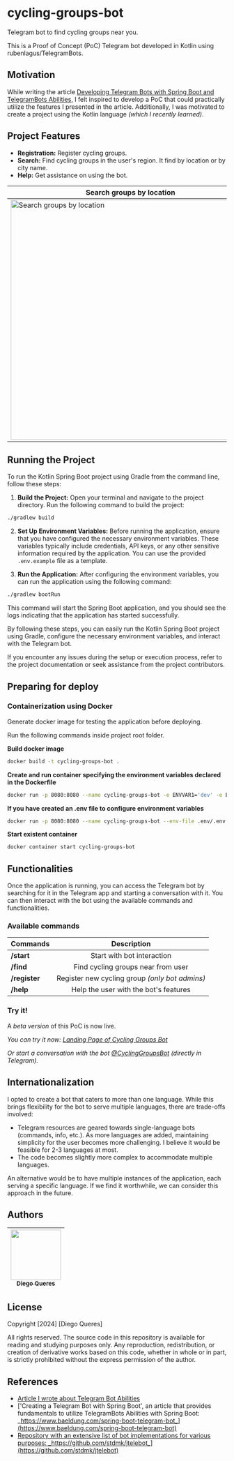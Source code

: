 # cycling-groups-bot

Telegram bot to find cycling groups near you.

This is a Proof of Concept (PoC) Telegram bot developed in Kotlin using rubenlagus/TelegramBots. 

## Motivation

While writing the article [Developing Telegram Bots with Spring Boot and TelegramBots Abilities](#), I felt inspired to develop a PoC that could practically utilize the features I presented in the article. Additionally, I was motivated to create a project using the Kotlin language _(which I recently learned)_.

## Project Features

- **Registration:** Register cycling groups.
- **Search:** Find cycling groups in the user's region. It find by location or by city name.
- **Help:** Get assistance on using the bot.

| Search groups by location | Help | Search groups by city name | 
|----------|:-------------:|------:|
| <img src="doc/imgs/Screenrecorder-2024-06-08-18-28-24-293.gif" alt="Search groups by location" width="auto" height="550">| <img src="doc/imgs/Screenrecorder-2024-06-08-18-29-14-374.gif" alt="Help" width="auto" height="550"> | <img src="doc/imgs/Screenrecorder-2024-06-08-18-32-57-500.gif" alt="Search groups by city name" width="auto" height="550"> |

## Running the Project

To run the Kotlin Spring Boot project using Gradle from the command line, follow these steps:

1. **Build the Project:**
Open your terminal and navigate to the project directory.
Run the following command to build the project:
```bash
./gradlew build
```
2. **Set Up Environment Variables:**
Before running the application, ensure that you have configured the necessary environment variables. These variables typically include credentials, API keys, or any other sensitive information required by the application. You can use the provided `.env.example` file as a template.

3. **Run the Application:**
After configuring the environment variables, you can run the application using the following command:
```bash
./gradlew bootRun
```
This command will start the Spring Boot application, and you should see the logs indicating that the application has started successfully.

By following these steps, you can easily run the Kotlin Spring Boot project using Gradle, configure the necessary environment variables, and interact with the Telegram bot. 

If you encounter any issues during the setup or execution process, refer to the project documentation or seek assistance from the project contributors.

## Preparing for deploy

### Containerization using Docker

Generate docker image for testing the application before deploying.

Run the following commands inside project root folder.

**Build docker image**
```bash
docker build -t cycling-groups-bot .
```

**Create and run container specifying the environment variables declared in the Dockerfile**
```bash
docker run -p 8080:8080 --name cycling-groups-bot -e ENVVAR1='dev' -e ENVVAR2='foo' -e ENVVAR3='bar' cycling-groups-bot
```

**If you have created an .env file to configure environment variables**
```bash
docker run -p 8080:8080 --name cycling-groups-bot --env-file .env/.env.local  cycling-groups-bot
```

**Start existent container**
```bash
docker container start cycling-groups-bot 
```

## Functionalities

Once the application is running, you can access the Telegram bot by searching for it in the Telegram app and starting a conversation with it. You can then interact with the bot using the available commands and functionalities.

### Available commands
| Commands      |                  Description                   | 
|---------------|:----------------------------------------------:|
| **/start**    |           Start with bot interaction           |
| **/find**     |       Find cycling groups near from user       |
| **/register** | Register new cycling group _(only bot admins)_ |
| **/help**     |     Help the user with the bot's features      |

### Try it!
A _beta version_ of this PoC is now live. 

_You can try it now: [Landing Page of Cycling Groups Bot](https://cycling-groups-bot.onrender.com)_

_Or start a conversation with the bot [@CyclingGroupsBot](https://cycling-groups-bot.onrender.com/images/telegram.png) (directly in Telegram)._

## Internationalization

I opted to create a bot that caters to more than one language. While this brings flexibility for the bot to serve multiple languages, there are trade-offs involved:
- Telegram resources are geared towards single-language bots (commands, info, etc.). As more languages are added, maintaining simplicity for the user becomes more challenging. I believe it would be feasible for 2-3 languages at most.
- The code becomes slightly more complex to accommodate multiple languages.

An alternative would be to have multiple instances of the application, each serving a specific language. If we find it worthwhile, we can consider this approach in the future.

## Authors

| [<img loading="lazy" src="https://avatars.githubusercontent.com/u/2144655?v=4" width=115><br><sub>Diego Queres</sub>](https://github.com/diegoqueres) |
| :---: |

## License

Copyright [2024] [Diego Queres]

All rights reserved. The source code in this repository is available for reading and studying purposes only. Any reproduction, redistribution, or creation of derivative works based on this code, whether in whole or in part, is strictly prohibited without the express permission of the author.

## References
* [Article I wrote about Telegram Bot Abilities](https://medium.com/@diegoqueres81/desenvolvendo-bots-para-telegram-com-spring-boot-e-telegrambots-abilities-5270e574423d)
* ['Creating a Telegram Bot with Spring Boot', an article that provides fundamentals to utilize TelegramBots Abilities with Spring Boot: _https://www.baeldung.com/spring-boot-telegram-bot_](https://www.baeldung.com/spring-boot-telegram-bot)
* [Repository with an extensive list of bot implementations for various purposes: _https://github.com/stdmk/jtelebot_](https://github.com/stdmk/jtelebot)
]()
